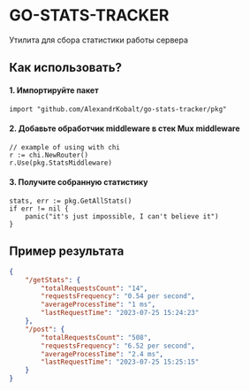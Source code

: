 # GO-STATS-TRACKER
Утилита для сбора статистики работы сервера
## Как использовать?
#### 1. Импортируйте пакет
```golang
import "github.com/AlexandrKobalt/go-stats-tracker/pkg"
```
#### 2. Добавьте обработчик middleware в стек Mux middleware
```golang
// example of using with chi
r := chi.NewRouter()
r.Use(pkg.StatsMiddleware)
```
#### 3. Получите собранную статистику
```golang
stats, err := pkg.GetAllStats()
if err != nil {
	panic("it's just impossible, I can't believe it")
}
```
## Пример результата
```json
{
    "/getStats": {
        "totalRequestsCount": "14",
        "requestsFrequency": "0.54 per second",
        "averageProcessTime": "1 ms",
        "lastRequestTime": "2023-07-25 15:24:23"
    },
    "/post": {
        "totalRequestsCount": "508",
        "requestsFrequency": "6.52 per second",
        "averageProcessTime": "2.4 ms",
        "lastRequestTime": "2023-07-25 15:25:15"
    }
}
```
